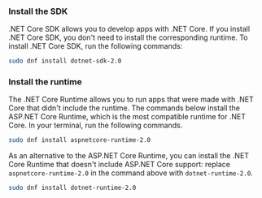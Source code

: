 
### Install the SDK

.NET Core SDK allows you to develop apps with .NET Core. If you install .NET Core SDK, you don't need to install the corresponding runtime. To install .NET Core SDK, run the following commands:

```bash
sudo dnf install dotnet-sdk-2.0
```

### Install the runtime

The .NET Core Runtime allows you to run apps that were made with .NET Core that didn't include the runtime. The commands below install the ASP.NET Core Runtime, which is the most compatible runtime for .NET Core. In your terminal, run the following commands.

```bash
sudo dnf install aspnetcore-runtime-2.0
```

As an alternative to the ASP.NET Core Runtime, you can install the .NET Core Runtime that doesn't include ASP.NET Core support: replace `aspnetcore-runtime-2.0` in the command above with `dotnet-runtime-2.0`.

```bash
sudo dnf install dotnet-runtime-2.0
```
